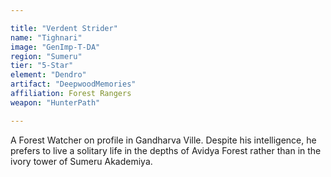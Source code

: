 ```yaml
---

title: "Verdent Strider"
name: "Tighnari"
image: "GenImp-T-DA"
region: "Sumeru"
tier: "5-Star"
element: "Dendro"
artifact: "DeepwoodMemories"
affiliation: Forest Rangers
weapon: "HunterPath"

---
```


A Forest Watcher on profile in Gandharva Ville. Despite his intelligence, he prefers to live a solitary life in the depths of Avidya Forest rather than in the ivory tower of Sumeru Akademiya.